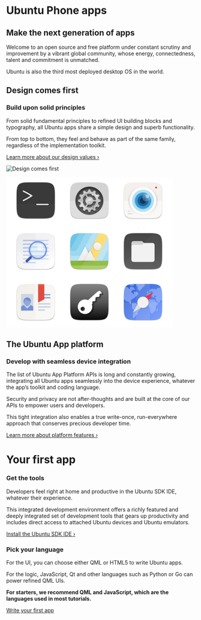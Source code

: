 
# Ubuntu Phone apps

## Make the next generation of apps

Welcome to an open source and free platform under constant scrutiny and
improvement by a vibrant global community, whose energy, connectedness, talent
and commitment is unmatched.

Ubuntu is also the third most deployed desktop OS in the world.


## Design comes first

### Build upon solid principles

From solid fundamental principles to refined UI building blocks and
typography, all Ubuntu apps share a simple design and superb functionality.

From top to bottom, they feel and behave as part of the same family,
regardless of the implementation toolkit.

[Learn more about our design values&nbsp;&rsaquo;](http://design.ubuntu.com/apps)

![Design comes first](../../media/apps-making_of_apps_21222.png)





![](../../media/6daaacc9-e995-4b1e-b1ff-cfeda26ec317-cms_page_media/5/screenshot20151215_1202226qsdgwxcv57.png)

## The Ubuntu App platform

### Develop with seamless device integration

The list of Ubuntu App Platform APIs is long and constantly growing,
integrating all Ubuntu apps seamlessly into the device experience, whatever
the app’s toolkit and coding language.

Security and privacy are not after-thoughts and are built at the core of our
APIs to empower users and developers.

This tight integration also enables a true write-once, run-everywhere approach
that conserves precious developer time.

[Learn more about platform features&nbsp;&rsaquo;](../platform/index.md)





# Your first app





### Get the tools

Developers feel right at home and productive in the Ubuntu SDK IDE, whatever
their experience.

This integrated development environment offers a richly featured and deeply
integrated set of development tools that gears up productivity and includes
direct access to attached Ubuntu devices and Ubuntu emulators.

[Install the Ubuntu SDK IDE&nbsp;&rsaquo;](../platform/sdk/installing-the-sdk.md)

### Pick your language

For the UI, you can choose either QML or HTML5 to write Ubuntu apps.

For the logic, JavaScript, Qt and other languages such as Python or Go can
power refined QML UIs.

**For starters, we recommend QML and JavaScript, which are the languages used in most tutorials.**

[Write your first app](qml/index.md)
